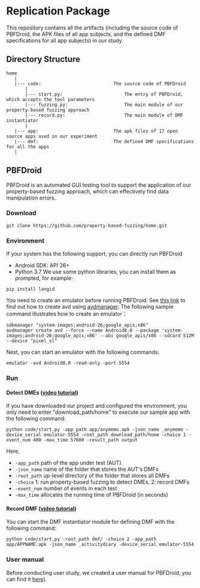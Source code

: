 # Replication Package

This repository contains all the artifacts (including the source code of PBFDroid, the APK files of all app subjects, and the defined DMF specifications for all app subjects) in our study.

## Directory Structure

    home
       |
       |--- code:                           The source code of PBFDroid
           |
           |--- start.py:                       The entry of PBFDroid, which accepts the tool parameters
           |--- fuzzing.py:                     The main module of our property-based fuzzing approach
           |--- record.py:                      The main module of DMF instantiator
           |
       |--- app:                            The apk files of 17 open source apps used in our experiment
       |--- dmf:                            The defined DMF specifications for all the apps
       |

## PBFDroid

PBFDroid is an automated GUI testing tool to support the application of our property-based fuzzing approach, which can effectively find data manipulation errors.


### Download

```
git clone https://github.com/property-based-fuzzing/home.git
```

### Environment

If your system has the following support, you can directly run PBFDroid 
- Android SDK: API 26+
- Python 3.7
We use some python libraries, you can install them as prompted, for example:
```
pip install langid
```
You need to create an emulator before running PBFDroid. See [this link](https://stackoverflow.com/questions/43275238/how-to-set-system-images-path-when-creating-an-android-avd) to find out how to create avd using [avdmanager](https://developer.android.com/studio/command-line/avdmanager).
The following sample command illustrates how to create an emulator：
```
sdkmanager "system-images;android-26;google_apis;x86"
avdmanager create avd --force --name Android8.0 --package 'system-images;android-26;google_apis;x86' --abi google_apis/x86 --sdcard 512M --device "pixel_xl"
```
Next, you can start an emulator with the following commands:
```
emulator -avd Android8.0 -read-only -port 5554 
```

### Run

#### Detect DMEs ([video tutorial](https://1drv.ms/f/s!AinXMMnLw-UDmWB_83VqFoaMWVzu?e=POiJTf))
If you have downloaded our project and configured the environment, you only need to enter "download_path/home" to execute our sample app with the following command:
```
python code/start.py -app_path app/anymemo.apk -json_name _anymemo -device_serial emulator-5554 -root_path download_path/home -choice 1 -event_num 400 -max_time 57600 -result_path output
```
Here, 
* `-app_path` path of the app under test (AUT). 
* `-json_name` name of the folder that stores the AUT's DMFs
* `-root_path` up-level directory of the folder that stores all DMFs
* `-choice` 1: run property-based fuzzing to detect DMEs, 2: record DMFs
* `-event_num` number of events in each test
* `-max_time` allocates the running time of PBFDroid (in seconds)

#### Record DMF ([video tutorial](https://1drv.ms/f/s!AinXMMnLw-UDmWB_83VqFoaMWVzu?e=POiJTf))
You can start the DMF instantiator module for defining DMF with the following command:
```
python code/start.py -root_path dmf/ -choice 2 -app_path app/APPNAME.apk -json_name _activitydiary -device_serial emulator-5554
```

### User manual

Before conducting user study, we created a user manual for PBFDroid, you can find it [here](https://sy8pzmhmun.feishu.cn/docx/EIEsdCDFKoBIz1x17uuc2DyqnNc?from=from_copylink)).
